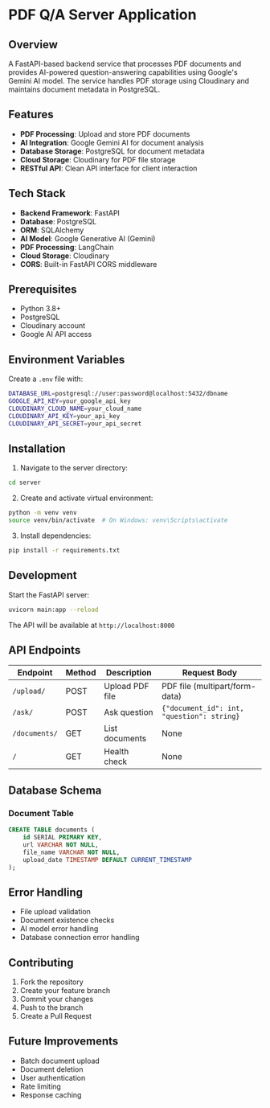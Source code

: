 
# PDF Q/A Server Application

## Overview

A FastAPI-based backend service that processes PDF documents and provides AI-powered question-answering capabilities using Google's Gemini AI model. The service handles PDF storage using Cloudinary and maintains document metadata in PostgreSQL.

## Features

* **PDF Processing**: Upload and store PDF documents
* **AI Integration**: Google Gemini AI for document analysis
* **Database Storage**: PostgreSQL for document metadata
* **Cloud Storage**: Cloudinary for PDF file storage
* **RESTful API**: Clean API interface for client interaction

## Tech Stack

* **Backend Framework**: FastAPI
* **Database**: PostgreSQL
* **ORM**: SQLAlchemy
* **AI Model**: Google Generative AI (Gemini)
* **PDF Processing**: LangChain
* **Cloud Storage**: Cloudinary
* **CORS**: Built-in FastAPI CORS middleware

## Prerequisites

* Python 3.8+
* PostgreSQL
* Cloudinary account
* Google AI API access

## Environment Variables

Create a `.env` file with:

```bash
DATABASE_URL=postgresql://user:password@localhost:5432/dbname
GOOGLE_API_KEY=your_google_api_key
CLOUDINARY_CLOUD_NAME=your_cloud_name
CLOUDINARY_API_KEY=your_api_key
CLOUDINARY_API_SECRET=your_api_secret
```

## Installation

1. Navigate to the server directory:

```bash
cd server
```

2. Create and activate virtual environment:

```bash
python -m venv venv
source venv/bin/activate  # On Windows: venv\Scripts\activate
```

3. Install dependencies:

```bash
pip install -r requirements.txt
```

## Development

Start the FastAPI server:

```bash
uvicorn main:app --reload
```

The API will be available at `http://localhost:8000`

## API Endpoints

| Endpoint        | Method | Description     | Request Body                                 |
| --------------- | ------ | --------------- | -------------------------------------------- |
| `/upload/`    | POST   | Upload PDF file | PDF file (multipart/form-data)               |
| `/ask/`       | POST   | Ask question    | `{"document_id": int, "question": string}` |
| `/documents/` | GET    | List documents  | None                                         |
| `/`           | GET    | Health check    | None                                         |

## Database Schema

### Document Table

```sql
CREATE TABLE documents (
    id SERIAL PRIMARY KEY,
    url VARCHAR NOT NULL,
    file_name VARCHAR NOT NULL,
    upload_date TIMESTAMP DEFAULT CURRENT_TIMESTAMP
);
```

## Error Handling

* File upload validation
* Document existence checks
* AI model error handling
* Database connection error handling

## Contributing

1. Fork the repository
2. Create your feature branch
3. Commit your changes
4. Push to the branch
5. Create a Pull Request

## Future Improvements

* Batch document upload
* Document deletion
* User authentication
* Rate limiting
* Response caching
